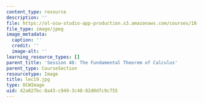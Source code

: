 ```yaml
---
content_type: resource
description: ''
file: https://ol-ocw-studio-app-production.s3.amazonaws.com/courses/18-01sc-single-variable-calculus-fall-2010/42a027bc8a43c9493c4082d0dfc9c755_lec19.jpg
file_type: image/jpeg
image_metadata:
  caption: ''
  credit: ''
  image-alt: ''
learning_resource_types: []
parent_title: 'Session 48: The Fundamental Theorem of Calculus'
parent_type: CourseSection
resourcetype: Image
title: lec19.jpg
type: OCWImage
uid: 42a027bc-8a43-c949-3c40-82d0dfc9c755
---
```

